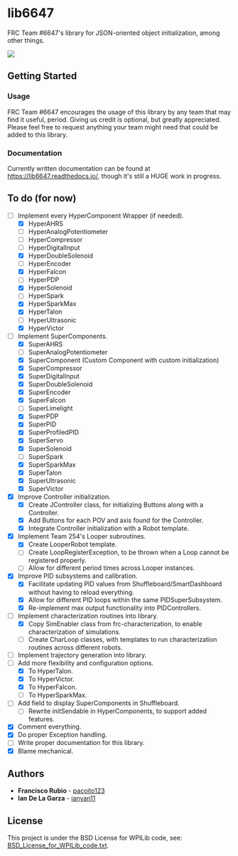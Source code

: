 # lib6647

FRC Team #6647's library for JSON-oriented object initialization, among other things.
<p align="left"><a href="https://github.com/pacoito123/lib6647" target="_blank"><img src="https://i.imgur.com/F4focyC.png"></a></p>

## Getting Started

### Usage

FRC Team #6647 encourages the usage of this library by any team that may find it useful, period. Giving us credit is optional, but greatly appreciated. Please feel free to request anything your team might need that could be added to this library.

### Documentation

Currently written documentation can be found at https://lib6647.readthedocs.io/, though it's still a HUGE work in progress.

## To do (for now)

* [ ] Implement every HyperComponent Wrapper (if needed).
  + [x] HyperAHRS
  + [ ] HyperAnalogPotentiometer
  + [ ] HyperCompressor
  + [ ] HyperDigitalInput
  + [x] HyperDoubleSolenoid
  + [ ] HyperEncoder
  + [x] HyperFalcon
  + [ ] HyperPDP
  + [x] HyperSolenoid
  + [ ] HyperSpark
  + [x] HyperSparkMax
  + [x] HyperTalon
  + [ ] HyperUltrasonic
  + [x] HyperVictor
* [ ] Implement SuperComponents.
  + [x] SuperAHRS
  + [ ] SuperAnalogPotentiometer
  + [x] SuperComponent (Custom Component with custom initialization)
  + [x] SuperCompressor
  + [x] SuperDigitalInput
  + [x] SuperDoubleSolenoid
  + [x] SuperEncoder
  + [x] SuperFalcon
  + [ ] SuperLimelight
  + [x] SuperPDP
  + [x] SuperPID
  + [x] SuperProfiledPID
  + [x] SuperServo
  + [x] SuperSolenoid
  + [ ] SuperSpark
  + [x] SuperSparkMax
  + [x] SuperTalon
  + [x] SuperUltrasonic
  + [x] SuperVictor
* [x] Improve Controller initialization.
  + [x] Create JController class, for initializing Buttons along with a Controller.
  + [x] Add Buttons for each POV and axis found for the Controller.
  + [x] Integrate Controller initialization with a Robot template.
* [x] Implement Team 254's Looper subroutines.
  + [x] Create LooperRobot template.
  + [ ] Create LoopRegisterException, to be thrown when a Loop cannot be registered properly.
  + [ ] Allow for different period times across Looper instances.
* [x] Improve PID subsystems and calibration.
  + [x] Facilitate updating PID values from Shuffleboard/SmartDashboard without having to reload everything.
  + [x] Allow for different PID loops within the same PIDSuperSubsystem.
  + [x] Re-implement max output functionality into PIDControllers.
* [ ] Implement characterization routines into library.
  + [x] Copy SimEnabler class from frc-characterization, to enable characterization of simulations.
  + [ ] Create CharLoop classes, with templates to run characterization routines across different robots.
* [ ] Implement trajectory generation into library.
* [ ] Add more flexibility and configuration options.
  + [x] To HyperTalon.
  + [x] To HyperVictor.
  + [x] To HyperFalcon.
  + [ ] To HyperSparkMax.
* [ ] Add field to display SuperComponents in Shuffleboard.
  + [ ] Rewrite initSendable in HyperComponents, to support added features.
* [x] Comment everything.
* [x] Do proper Exception handling.
* [ ] Write proper documentation for this library.
* [x] Blame mechanical.

## Authors

* **Francisco Rubio** - [pacoito123](https://github.com/pacoito123)
* **Ian De La Garza** - [ianyan11](https://github.com/ianyan11)

## License

This project is under the BSD License for WPILib code, see: [BSD_License_for_WPILib_code.txt](BSD_License_for_WPILib_code.txt).

